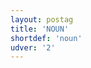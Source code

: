```yaml
---
layout: postag
title: 'NOUN'
shortdef: 'noun'
udver: '2'
---
```

<!-- Interlanguage links updated St lis 3 20:58:11 CET 2021 -->

